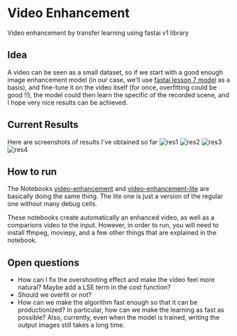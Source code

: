 # Video Enhancement
Video enhancement by transfer learning using fastai v1 library

## Idea
A video can be seen as a small dataset, so if we start with a good enough image enhancement model (in our case, we'll use [fastai lesson 7 model](https://github.com/fastai/course-v3/blob/master/nbs/dl1/lesson7-superres.ipynb) as a basis), and fine-tune it on the video itself (for once, overfitting could be good !!), the model could then learn the specific of the recorded scene, and I hope very nice results can be achieved.

## Current Results
Here are screenshots of results I've obtained so far
![res1](https://github.com/sebderhy/video-enhancement/blob/master/images/vid-enh-pic1.PNG "Comparison Image 1") 
![res2](https://github.com/sebderhy/video-enhancement/blob/master/images/vid-enh-pic2.PNG "Comparison Image 2") 
![res3](https://github.com/sebderhy/video-enhancement/blob/master/images/vid-enh-pic3.PNG "Comparison Image 3") 
![res4](https://github.com/sebderhy/video-enhancement/blob/master/images/vid-enh-pic4.PNG "Comparison Image 4") 

## How to run
The Notebooks [video-enhancement](https://github.com/sebderhy/video-enhancement/blob/master/video-enhancement.ipynb) and [video-enhancement-lite](https://github.com/sebderhy/video-enhancement/blob/master/video-enhancement-lite.ipynb) are basically doing the same thing. The lite one is just a version of the regular one without many debug cells.

These notebooks create automatically an enhanced video, as well as a comparions video to the input. However, in order to run, you will need to install ffmpeg, moviepy, and a few other things that are explained in the notebook.

## Open questions
* How can I fix the overshooting effect and make the video feel more natural? Maybe add a LSE term in the cost function?
* Should we overfit or not?
* How can we make the algorithm fast enough so that it can be productionized? In particular, how can we make the learning as fast as possible? Also, currently, even when the model is trained, writing the output images still takes a long time.
